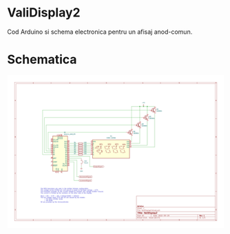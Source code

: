 # ValiDisplay2
Cod Arduino si schema electronica pentru un afisaj anod-comun.

# Schematica
![Diagrama](Schematica/ValiDisplay2.svg)
